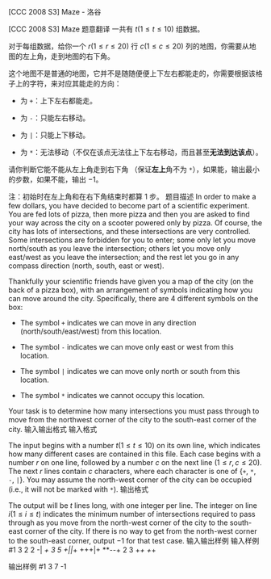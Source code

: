 



[CCC 2008 S3] Maze - 洛谷














[CCC 2008 S3] Maze
题意翻译
一共有 $t(1 \leq t \leq 10)$ 组数据。

对于每组数据，给你一个 $r(1\leq r \leq 20)$ 行 $c(1\leq c \leq 20)$ 列的地图，你需要从地图的左上角，走到地图的右下角。

这个地图不是普通的地图，它并不是随随便便上下左右都能走的，你需要根据该格子上的字符，来对应其能走的方向：

- 为 `+`：上下左右都能走。

- 为 `-`：只能左右移动。

- 为 `|`：只能上下移动。

- 为 `*`：无法移动（不仅在该点无法往上下左右移动，而且甚至**无法到达该点**）。

请你判断它能不能从左上角走到右下角 （保证**左上**角不为 `*`），如果能，输出最小的步数，如果不能，输出 $-1$。

注：初始时在左上角和在右下角结束时都算 $1$ 步。 
题目描述
In order to make a few dollars, you have decided to become part of a scientific experiment. You are fed lots of pizza, then more pizza and then you are asked to find your way across the city on a scooter powered only by pizza. Of course, the city has lots of intersections, and these intersections are very controlled. Some intersections are forbidden for you to enter; some only let you move north/south as you leave the intersection; others let you move only east/west as you leave the intersection; and the rest let you go in any compass direction (north, south, east or west).

Thankfully your scientific friends have given you a map of the city (on the back of a pizza box), with an arrangement of symbols indicating how you can move around the city. Specifically, there are 4 different symbols on the box:

- The symbol `+` indicates we can move in any direction (north/south/east/west) from this location.

- The symbol `-` indicates we can move only east or west from this location.

- The symbol `|` indicates we can move only north or south from this location.

- The symbol `*` indicates we cannot occupy this location.

Your task is to determine how many intersections you must pass through to move from the northwest corner of the city to the south-east corner of the city.
输入输出格式
输入格式

The input begins with a number $t (1 \leq t \leq 10)$ on its own line, which indicates how many different cases are contained in this file. Each case begins with a number $r$ on one line, followed by a number $c$ on the next line $(1 \leq r, c \leq 20)$. The next $r$ lines contain $c$ characters, where each character is
one of {`+`, `*`, `-`, `|`}. You may assume the north-west corner of the city can be occupied (i.e., it will not be marked with `*`).
输出格式

The output will be $t$ lines long, with one integer per line. The integer on line $i (1 \leq i \leq t)$ indicates the minimum number of intersections required to pass through as you move from the north-west corner of the city to the south-east corner of the city. If there is no way to get from the north-west corner to the south-east corner, output $−1$ for that test case.
输入输出样例
输入样例 #1
3
2
2
-|
*+
3
5
+||*+
+++|+
**--+
2
3
+*+
+*+

输出样例 #1
3
7
-1






